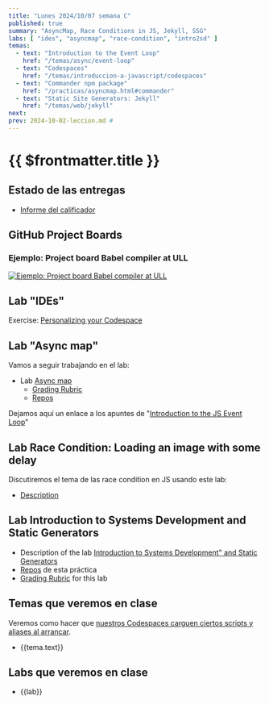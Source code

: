 ```yaml
---
title: "Lunes 2024/10/07 semana C"
published: true
summary: "AsyncMap, Race Conditions in JS, Jekyll, SSG"
labs: [ "ides", "asyncmap", "race-condition", "intro2sd" ]
temas: 
  - text: "Introduction to the Event Loop"
    href: "/temas/async/event-loop"
  - text: "Codespaces"
    href: "/temas/introduccion-a-javascript/codespaces"
  - text: "Commander npm package"
    href: "/practicas/asyncmap.html#commander"
  - text: "Static Site Generators: Jekyll"
    href: "/temas/web/jekyll"
next: 
prev: 2024-10-02-leccion.md # 
---
```


# {{ $frontmatter.title }}

## Estado de las entregas

* [Informe del calificador](https://campusdoctoradoyposgrado2425.ull.es/grade/report/grader/index.php?id=2425110680)

## GitHub Project Boards

<youtube id="oPQgFxHcjAw?si=vVGz7KrgI7ZLRnZpW"></youtube>

### Ejemplo: Project board Babel compiler at ULL

[![Ejemplo: Project board Babel compiler at ULL](/images/team-project-board-example.png)](https://github.com/orgs/ULL-ESIT-PL/projects/1/views/4)


## Lab "IDEs"

Exercise: [Personalizing your Codespace](/temas/introduccion-a-javascript/codespaces.html#exercise-personalizing-your-codespace)


## Lab "Async map"

Vamos a seguir  trabajando en el lab:

*   Lab [Async map](/practicas/asyncmap.html)
    *   [Grading Rubric](/practicas/asyncmap.html#rubrica)
    *   [Repos](https://github.com/orgs/ULL-MII-SYTWS-2425/repositories?q=asyncmap)


Dejamos aquí un enlace a los apuntes de "[Introduction to the JS Event Loop](/temas/async/event-loop/)"

## Lab Race Condition: Loading an image with some delay

Discutiremos el tema de las race condition en JS usando este lab:

*  [Description](/practicas/race-condition.html)

## Lab Introduction to Systems Development and Static Generators

* Description of the lab [Introduction to Systems Development" and Static Generators](/practicas/intro2sd.html)
* [Repos](https://github.com/orgs/ULL-MII-SYTWS-2425/repositories?q=intro2sd) de esta práctica
* [Grading Rubric](/practicas/intro2sd.html#rubrica) for this lab


## Temas que veremos en clase

Veremos como hacer que [nuestros  Codespaces carguen ciertos scripts y aliases al arrancar](/temas/introduccion-a-javascript/codespaces.html#personalizing-your-codespace).

<ul>
    <li  v-for="(tema, index) in $frontmatter.temas" :key="index">
    <a :href="tema.href">{{tema.text}}</a>
    </li>
</ul>

## Labs que veremos en clase

<ul>
    <li  v-for="(lab, index) in $frontmatter.labs" :key="index">
    <a :href="'/practicas/'+lab">{{lab}}</a>
    </li>
</ul>